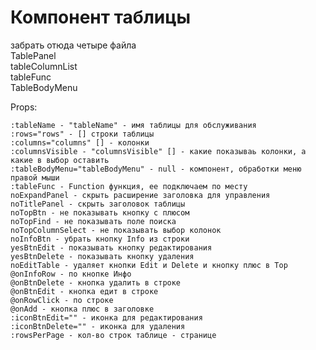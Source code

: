 # Компонент таблицы

забрать отюда четыре файла  
TablePanel  
tableColumnList  
tableFunc  
TableBodyMenu

Props:

    :tableName - "tableName" - имя таблицы для обслуживания
    :rows="rows" - [] строки таблицы
    :columns="columns" [] - колонки
    :columnsVisible - "columnsVisible" [] - какие показываь колонки, а какие в выбор оставить
    :tableBodyMenu="tableBodyMenu" - null - компонент, обработки меню правой мыши
    :tableFunc - Function функция, ее подключаем по месту
    noExpandPanel - скрыть расширение заголовка для управления
    noTitlePanel - скрыть заголовок таблицы
    noTopBtn - не показывать кнопку с плюсом
    noTopFind - не показывать поле поиска
    noTopColumnSelect - не показывать выбор колонок
    noInfoBtn - убрать кнопку Info из строки
    yesBtnEdit - показывать кнопку редактирования
    yesBtnDelete - показывать кнопку удаления
    noEditTable - удаляет кнопки Edit и Delete и кнопку плюс в Top
    @onInfoRow - по кнопке Инфо
    @onBtnDelete - кнопка удалить в строке
    @onBtnEdit - кнопка едит в строке
    @onRowClick - по строке
    @onAdd - кнопка плюс в заголовке
    :iconBtnEdit="" - иконка для редактирования
    :iconBtnDelete="" - иконка для удаления
    :rowsPerPage - кол-во строк таблице - странице
